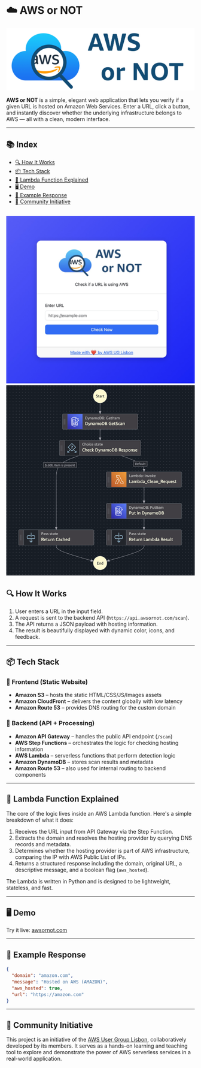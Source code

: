# ☁️ AWS or NOT

![Logo](/logo/logo.jpg)

**AWS or NOT** is a simple, elegant web application that lets you verify if a given URL is hosted on Amazon Web Services. Enter a URL, click a button, and instantly discover whether the underlying infrastructure belongs to AWS — all with a clean, modern interface.

---

## 📚 Index

- [🔍 How It Works](#🔍-how-it-works)
- [📦 Tech Stack](#📦-tech-stack)
- [🧩 Lambda Function Explained](#🧩-lambda-function-explained)
- [🖥 Demo](#🖥-demo)
- [📸 Example Response](#📸-example-response)
- [🤝 Community Initiative](#🤝-community-initiative)

![Screenshot](/doc/screenshot.jpg)
![stepfunction](/doc/stepfunction.png)
---

## 🔍 How It Works

1. User enters a URL in the input field.
2. A request is sent to the backend API (`https://api.awsornot.com/scan`).
3. The API returns a JSON payload with hosting information.
4. The result is beautifully displayed with dynamic color, icons, and feedback.

---

## 📦 Tech Stack

### 🚀 Frontend (Static Website)
- **Amazon S3** – hosts the static HTML/CSS/JS/Images assets
- **Amazon CloudFront** – delivers the content globally with low latency
- **Amazon Route 53** – provides DNS routing for the custom domain

### 🧠 Backend (API + Processing)
- **Amazon API Gateway** – handles the public API endpoint (`/scan`)
- **AWS Step Functions** – orchestrates the logic for checking hosting information
- **AWS Lambda** – serverless functions that perform detection logic
- **Amazon DynamoDB** – stores scan results and metadata
- **Amazon Route 53** – also used for internal routing to backend components

---

## 🧩 Lambda Function Explained

The core of the logic lives inside an AWS Lambda function. Here's a simple breakdown of what it does:

1. Receives the URL input from API Gateway via the Step Function.
2. Extracts the domain and resolves the hosting provider by querying DNS records and metadata.
3. Determines whether the hosting provider is part of AWS infrastructure, comparing the IP with AWS Public List of IPs. 
4. Returns a structured response including the domain, original URL, a descriptive message, and a boolean flag (`aws_hosted`).

The Lambda is written in Python and is designed to be lightweight, stateless, and fast.

---

## 🖥 Demo

Try it live: [awsornot.com](https://awsornot.com)

---

## 📸 Example Response

```json
{
  "domain": "amazon.com",
  "message": "Hosted on AWS (AMAZON)",
  "aws_hosted": true,
  "url": "https://amazon.com"
}
```
---

## 🤝 Community Initiative

This project is an initiative of the [AWS User Group Lisbon](https://lisbon.awsug.site/), collaboratively developed by its members. It serves as a hands-on learning and teaching tool to explore and demonstrate the power of AWS serverless services in a real-world application.

